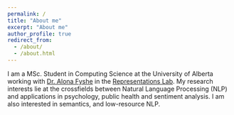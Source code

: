 ```yaml
---
permalink: /
title: "About me"
excerpt: "About me"
author_profile: true
redirect_from: 
  - /about/
  - /about.html
---
```


I am a MSc. Student in Computing Science at the University of Alberta working with [Dr. Alona Fyshe](http://webdocs.cs.ualberta.ca/~alona/) in the [Representations Lab](https://sites.google.com/ualberta.ca/representationslab/home).
My research interests lie at the crossfields between Natural Language Processing (NLP) and applications in psychology, public health and sentiment analysis. I am also interested in semantics, and low-resource NLP.
